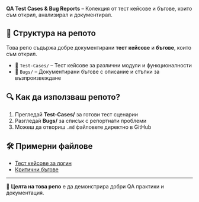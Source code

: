 **QA Test Cases &amp; Bug Reports** – Колекция от тест кейсове и бъгове, които съм открил, анализирал и документирал. 

## 📂 Структура на репото  
Това репо съдържа добре документирани **тест кейсове** и **бъгове**, които съм открил.  

- 📁 `Test-Cases/` – Тест кейсове за различни модули и функционалности  
- 🐞 `Bugs/` – Документирани бъгове с описание и стъпки за възпроизвеждане  

## 🔍 Как да използваш репото?  
1. Прегледай **Test-Cases/** за готови тест сценарии  
2. Разгледай **Bugs/** за списък с репортнати проблеми  
3. Можеш да отвориш `.md` файловете директно в GitHub  

## 🛠 Примерни файлове  
- [Тест кейсове за логин](Test-Cases/Login.md)  
- [Критични бъгове](Bugs/Critical_Bugs.md)  

---
🚀 **Целта на това репо** е да демонстрира добри QA практики и документация.
